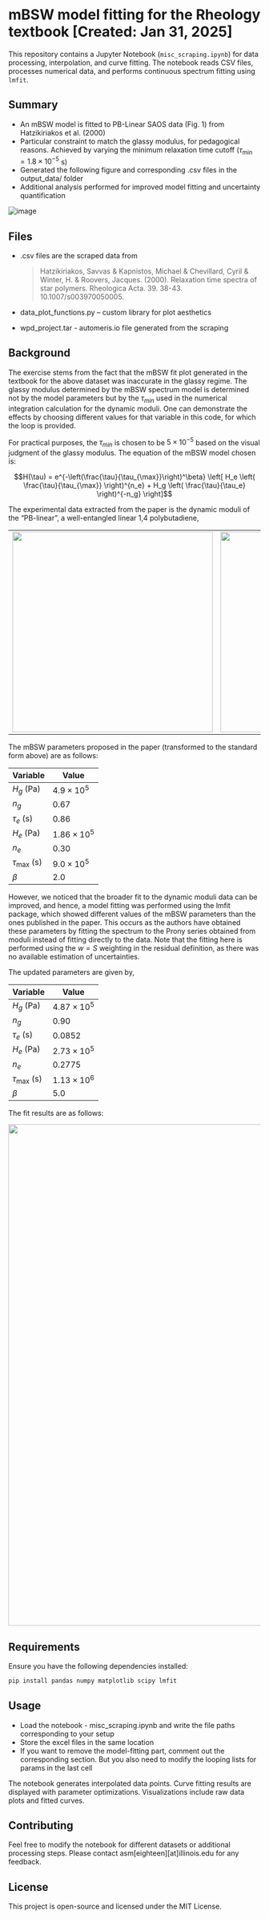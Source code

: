 # mBSW model fitting for the Rheology textbook [Created: Jan 31, 2025]

This repository contains a Jupyter Notebook (`misc_scraping.ipynb`) for data processing, interpolation, and curve fitting. The notebook reads CSV files, processes numerical data, and performs continuous spectrum fitting using `lmfit`.

## Summary

- An mBSW model is fitted to PB-Linear SAOS data (Fig. 1) from Hatzikiriakos et al. (2000)
- Particular constraint to match the glassy modulus, for pedagogical reasons. Achieved by varying the minimum relaxation time cutoff ($\tau_{\text{min}} = 1.8\times 10^{-5}$ s) 
- Generated the following figure and corresponding .csv files in the output_data/ folder
- Additional analysis performed for improved model fitting and uncertainty quantification

![image](https://github.com/user-attachments/assets/afee939e-fe56-46ad-9864-a2c82bd7dd14)


## Files

- .csv files are the scraped data from 
  > Hatzikiriakos, Savvas & Kapnistos, Michael & Chevillard, Cyril & Winter, H. & Roovers, Jacques. (2000). Relaxation time spectra of star polymers. Rheologica Acta. 39. 38-43. 10.1007/s003970050005.

- data_plot_functions.py – custom library for plot aesthetics
- wpd_project.tar - automeris.io file generated from the scraping

## Background

The exercise stems from the fact that the mBSW fit plot generated in the textbook for the above dataset was inaccurate in the glassy regime. The glassy modulus determined by the mBSW spectrum model is determined not by the model parameters but by the $\tau_{min}$ used in the numerical integration calculation for the dynamic moduli. One can demonstrate the effects by choosing different values for that variable in this code, for which the loop is provided. 


For practical purposes, the $\tau_{min}$ is chosen to be $5 \times 10^{-5}$ based on the visual judgment of the glassy modulus. The equation of the mBSW model chosen is:

$$H(\tau) = e^{-\left(\frac{\tau}{\tau_{\max}}\right)^\beta} 
\left[ H_e \left( \frac{\tau}{\tau_{\max}} \right)^{n_e} + 
H_g \left( \frac{\tau}{\tau_e} \right)^{-n_g} \right]$$


The experimental data extracted from the paper is the dynamic moduli of the “PB-linear”, a well-entangled linear 1,4 polybutadiene, 
<div align="center">
  <table>
    <tr>
      <td><img src="https://github.com/user-attachments/assets/1b0bb323-2c9e-4a0b-a92c-d03d693e7137" width="400"></td>
      <td><img src="https://github.com/user-attachments/assets/423a3ed2-a54b-44da-b95e-e236f7915a02" width="400"></td>
    </tr>
  </table>
</div>

The mBSW parameters proposed in the paper (transformed to the standard form above) are as follows:

<div align="center">

| **Variable**    | **Value**          |
|---------------|------------------|
| $H_g$ (Pa)   | $4.9 \times 10^5$ |
| $n_g$         | $0.67$            |
| $\tau_e$ (s)  | $0.86$            |
| $H_e$ (Pa)   | $1.86 \times 10^5$ |
| $n_e$         | $0.30$            |
| $\tau_{\max}$ (s) | $9.0 \times 10^5$ |
| $\beta$       | $2.0$ 

</div>

However, we noticed that the broader fit to the dynamic moduli data can be improved, and hence, a model fitting was performed using the lmfit package, which showed different values of the mBSW parameters than the ones published in the paper. This occurs as the authors have obtained these parameters by fitting the spectrum to the Prony series obtained from moduli instead of fitting directly to the data. Note that the fitting here is performed using the $w=S$ weighting in the residual definition, as there was no available estimation of uncertainties.

The updated parameters are given by,

<div align="center">

| **Variable**    | **Value**            |
|---------------|------------------|
| $H_g$ (Pa)   | $4.87 \times 10^5$ |
| $n_g$         | $0.90$            |
| $\tau_e$ (s)  | $0.0852$          |
| $H_e$ (Pa)   | $2.73 \times 10^5$ |
| $n_e$         | $0.2775$          |
| $\tau_{\max}$ (s) | $1.13 \times 10^6$ |
| $\beta$       | $5.0$             |

</div>

The fit results are as follows:

<p align="center">
  <img src="https://github.com/user-attachments/assets/8506cf36-7969-49cd-a4a3-2b31ea93f6ce" width="1000">
</p>

## Requirements

Ensure you have the following dependencies installed:

```bash
pip install pandas numpy matplotlib scipy lmfit
```

## Usage

- Load the notebook - misc_scraping.ipynb and write the file paths corresponding to your setup
- Store the excel files in the same location
- If you want to remove the model-fitting part, comment out the corresponding section. But you also need to modify the looping lists for params in the last cell

The notebook generates interpolated data points.
Curve fitting results are displayed with parameter optimizations.
Visualizations include raw data plots and fitted curves.

## Contributing

Feel free to modify the notebook for different datasets or additional processing steps. Please contact asm[eighteen][at]illinois.edu for any feedback.

## License

This project is open-source and licensed under the MIT License.


[def]: image.png

